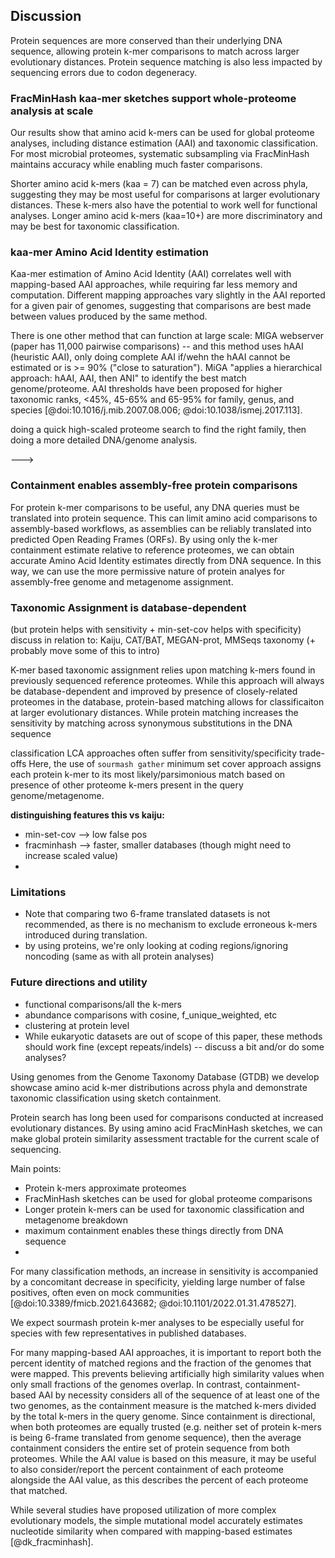 ## Discussion

<!---
Below, we discuss amino acid k-mers and FracMinHash protein sketches for both assembly-based and assembly-free metagenomic analyses.
--->

Protein sequences are more conserved than their underlying DNA sequence, allowing protein k-mer comparisons to match across larger evolutionary distances.
Protein sequence matching is also less impacted by sequencing errors due to codon degeneracy.

### FracMinHash kaa-mer sketches support whole-proteome analysis at scale

Our results show that amino acid k-mers can be used for global proteome analyses, including distance estimation (AAI) and taxonomic classification.
For most microbial proteomes, systematic subsampling via FracMinHash maintains accuracy while enabling much faster comparisons.

Shorter amino acid k-mers (kaa = 7) can be matched even across phyla, suggesting they may be most useful for comparisons at larger evolutionary distances.
These k-mers also have the potential to work well for functional analyses.
Longer amino acid k-mers (kaa=10+) are more discriminatory and may be best for taxonomic classification.


### kaa-mer Amino Acid Identity estimation

Kaa-mer estimation of Amino Acid Identity (AAI) correlates well with mapping-based AAI approaches, while requiring far less memory and computation.
Different mapping approaches vary slightly in the AAI reported for a given pair of genomes, suggesting that comparisons are best made between values produced by the same method.

There is one other method that can function at large scale: MIGA webserver (paper has 11,000 pairwise comparisons) -- and this method uses hAAI (heuristic AAI), only doing complete AAI if/wehn the hAAI cannot be estimated or is >= 90% ("close to saturation"). MiGA "applies a hierarchical approach: hAAI, AAI, then ANI" to identify the best match genome/proteome.
AAI thresholds have been proposed for higher taxonomic ranks, <45%, 45-65% and 65-95% for family, genus, and species [@doi:10.1016/j.mib.2007.08.006; @doi:10.1038/ismej.2017.113].

<!---
diffs vs fastaai:
- whole proteome
- taxonomy-agnostic
- 

Here we could envision doing this with protein k-mers --> doing a quick high-scaled proteome search to find the right family, then doing a more detailed DNA/genome analysis.
--->

### Containment enables assembly-free protein comparisons

For protein k-mer comparisons to be useful, any DNA queries must be translated into protein sequence.
This can limit amino acid comparisons to assembly-based workflows, as assemblies can be reliably translated into predicted Open Reading Frames (ORFs).
By using only the k-mer containment estimate relative to reference proteomes, we can obtain accurate Amino Acid Identity estimates directly from DNA sequence.
In this way, we can use the more permissive nature of protein analyes for assembly-free genome and metagenome assignment.


### Taxonomic Assignment is database-dependent
(but protein helps with sensitivity + min-set-cov helps with specificity)
discuss in relation to: Kaiju, CAT/BAT, MEGAN-prot, MMSeqs taxonomy (+ probably move some of this to intro)

K-mer based taxonomic assignment relies upon matching k-mers found in previously sequenced reference proteomes.
While this approach will always be database-dependent and improved by presence of closely-related proteomes in the database, protein-based matching allows for classificaiton at larger evolutionary distances.
While protein matching increases the sensitivity by matching across synonymous substitutions in the DNA sequence 


classification LCA approaches often suffer from sensitivity/specificity trade-offs
Here, the use of `sourmash gather` minimum set cover approach assigns each protein k-mer to its most likely/parsimonious match based on presence of other proteome k-mers present in the query genome/metagenome.


**distinguishing features this vs kaiju:**
- min-set-cov --> low false pos
- fracminhash --> faster, smaller databases (though might need to increase scaled value)
- 


### Limitations
- Note that comparing two 6-frame translated datasets is not recommended, as there is no mechanism to exclude erroneous k-mers introduced during translation.
- by using proteins, we're only looking at coding regions/ignoring noncoding (same as with all protein analyses)


### Future directions and utility
- functional comparisons/all the k-mers
- abundance comparisons with cosine, f_unique_weighted, etc
- clustering at protein level
- While eukaryotic datasets are out of scope of this paper, these methods should work fine (except repeats/indels) -- discuss a bit and/or do some analyses?



Using genomes from the Genome Taxonomy Database (GTDB) we develop showcase amino acid k-mer distributions
across phyla and demonstrate taxonomic classification using sketch containment.

Protein search has long been used for comparisons conducted at increased evolutionary distances.
By using amino acid FracMinHash sketches, we can make global protein similarity assessment tractable for the current scale of sequencing.


Main points:
- Protein k-mers approximate proteomes
- FracMinHash sketches can be used for global proteome comparisons
- Longer protein k-mers can be used for taxonomic classification and metagenome breakdown
- maximum containment enables these things directly from DNA sequence
- 
For many classification methods, an increase in sensitivity is accompanied by a concomitant decrease in specificity, yielding large number of false positives, often even on mock communities [@doi:10.3389/fmicb.2021.643682; @doi:10.1101/2022.01.31.478527].

We expect sourmash protein k-mer analyses to be especially useful for species with few representatives in published databases.

For many mapping-based AAI approaches, it is important to report both the percent identity of matched regions and the fraction of the genomes that were mapped. This prevents believing artificially high similarity values when only small fractions of the genomes overlap. In contrast, containment-based AAI by necessity considers all of the sequence of at least one of the two genomes, as the containment measure is the matched k-mers divided by the total k-mers in the query genome. Since containment is directional, when both proteomes are equally trusted (e.g. neither set of protein k-mers is being 6-frame translated from genome sequence), then the average containment considers the entire set of protein sequence from both proteomes. While the AAI value is based on this measure, it may be useful to also consider/report the percent containment of each proteome alongside the AAI value, as this describes the percent of each proteome that matched.

While several studies have proposed utilization of more complex evolutionary models, the simple mutational model accurately estimates nucleotide similarity when compared with mapping-based estimates [@dk_fracminhash].


<!---
For groups not well represented in reference databases, assessing protein similarity can lead to classification at higher taxonomic ranks, such as phylum or family-level annotation. .. much better than nothing.

Protein k-mer containment analysis was demonstrated by Mash Screen [@doi:10.1186/s13059-019-1841-x]
For both 6-frame translation applications,
 comparisons will be relative to a set of trusted reference proteomes.

 the most informative containment value will be be relative to the smaller set of k-mers (typically reference proteomes), rather than relative to all metagenome k-mers or all 6-frame translated genome or metagenome k-mers.

### Shared k-mers

 K-mers shared at such a high level may be indicative of true shared biological sequence, contamination, or k-mer homoplasy: the presence of k-mers that are identical by chance rather than evolutionary descent. ](images/gtdb-rs202.lca_f_aggregated_kmers.png){#fig:gtdb-kmers height=2in}

This shared k-mers analysis is limited by the genomes included within GTDB. While some genera contain many thousands of genomes (e.g. 55k _Escherichia_ genomes), many others are limited to a single genome or pair of genomes. Thus here we do not consider the absolute numbers of shared k-mers, but rather the proportional differences between k-mer lengths.


**We chose to assess k=10 and k=7, because these ksies mostly closely correspond to nucleotide k-mer 21, 31. k7 has also been previously used for database lookup (find paper + reference), but we didn't want to exclusively use it because so many 7-mers are shared across phyla. ** 

note 31, 51 --- maybe partially a result of database issues, e.g. not all species have multiple members; sometimes all members are closely related.



By leveraging the Containment Index of FracMinHash sketches with both nucleotide and protein k-mers, we can extend accurate k-mer sequence identity to sequences of different sizes and to >50% Amino Acid Identity.


Cricuolo [@doi:10.12688/f1000research.26930.1] (suggests w/ appropriate correction, nucl MinHash Jaccard can be used up to >65% ANI??)

Here, we utilize FracMinHash sketches with Containment to overcome size differences between sequences being compared. 

To accurately estimate sequence identity from sequence files of different sizes(genomes, metagenomes, etc), we employ FracMinhash sketches, which enables estimation of the Containment Index. 

While this method is still dependent on a good set of reference genomes, updating the set of references with new data does not require recalculation of discriminatory k=mer sets...

** discussion of k-mer size **

- FracMinhash distance estimation is robust to completeness
(unlike standard minhash https://drep.readthedocs.io/en/latest/choosing_parameters.html#importance-of-genome-completeness)


**containment** is imp:
Assembly methods can exclude up to XX% of data.


FracMinHash systematically subsamples amino acid k-mers, facilitating large-scale proteome comparisons.
For most microbes, fractional subsampling of 1/200 k-mers is sufficient for accurate distance estimation and taxonomic classification.



evolpath containment values --driven by the k-mer frequency patterns observed in gtdb db...
--->

<!---
A number of methods have used discriminatory k-mer analysis for taxonomic classification. However, most rely upon first developing a reference of discriminatory k-mers, e.g. k-mers unique to / diagnostic of a taxonomic group.
Instead, sourmash gather leverages the Containment Index to find the reference match that shares the largest number of k-mers with the query sequence.

Unlike many k-mer based classifiers, we do not need to explicitly characterize the discriminatory k-mers for each taxonomic group.
The Containment Index uses all matched k-mers between the query and each reference, finding the % of each reference genome present in the query.
Gather then selects the most covered (highest percent contained) reference genome, thus utilizing the combination of shared and discriminatory k-mers to find the most parsimonious match.
After finding the best match, all matched k-mers are removed for the query in order to repeat the analysis to find the next most parsimonious genome match.

FracMinHash sketches enable estimation of the Containment Index in addition to the more commonly used Jaccard Index. Unlike Jaccard comparisons, which estimate the similarity between sets, containment estimates are relative to each individual set. When both proteomes are equally trusted, the directional containment can be averaged, as done for BLAST-based AAI's(CITE?), which can differ depending on the direction of alignment. In contrast, when one set is highly trusted, such as a reference genome or proteome, the containment relative to that set may be most informative. 

--->